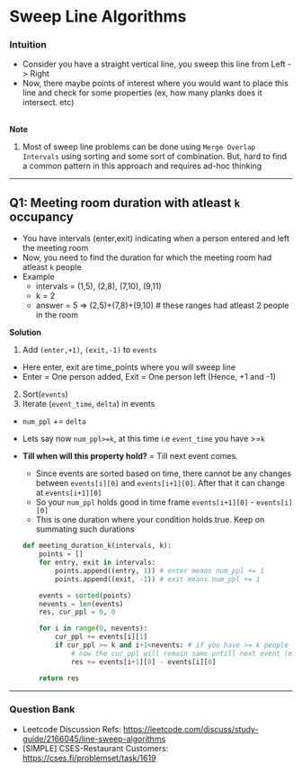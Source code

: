 # Sweep Line Algorithms

### Intuition
- Consider you have a straight vertical line, you sweep this line from Left -> Right
- Now, there maybe points of interest where you would want to place this line and check for some properties (ex, how many planks does it intersect. etc)
<br><br>

**Note**
1. Most of sweep line problems can be done using `Merge Overlap Intervals` using sorting and some sort of combination. But, hard to find a common pattern in this approach and requires ad-hoc thinking

---
## Q1: Meeting room duration with atleast `k` occupancy
- You have intervals (enter,exit) indicating when a person entered and left the meeting room
- Now, you need to find the duration for which the meeting room had atleast `k` people
- Example
  - intervals = (1,5), (2,8), (7,10), (9,11)
  - k = 2
  - answer = 5 => (2,5)+(7,8)+(9,10) # these ranges had atleast 2 people in the room

**Solution**
1. Add `(enter,+1)`, `(exit,-1)` to `events`
  - Here enter, exit are time_points where you will sweep line
  - Enter = One person added, Exit = One person left (Hence, +1 and -1)
2. Sort(`events`)
3. Iterate (`event_time`, `delta`) in events
  - `num_ppl` += `delta`
  - Lets say now `num_ppl>=k`, at this time i.e `event_time` you have >=`k`
  - **Till when will this property hold?** = Till next event comes.
    - Since events are sorted based on time, there cannot be any changes between `events[i][0]` and `events[i+1][0]`. After that it can change at `events[i+1][0]`
    - So your `num_ppl` holds good in time frame `events[i+1][0]` - `events[i][0]`
    - This is one duration where your condition holds true. Keep on summating such durations

    ```py
    def meeting_duration_k(intervals, k):
        points = []
        for entry, exit in intervals:
            points.append((entry, 1)) # enter means num_ppl += 1
            points.append((exit, -1)) # exit means num_ppl += 1

        events = sorted(points)
        nevents = len(events)
        res, cur_ppl = 0, 0

        for i in range(0, nevents):
            cur_ppl += events[i][1]
            if cur_ppl >= k and i+1<nevents: # if you have >= k people
                # now the cur_ppl will remain same untill next event (event[i+1])
                res += events[i+1][0] - events[i][0]

        return res
    ```
---
### Question Bank
- Leetcode Discussion Refs: https://leetcode.com/discuss/study-guide/2166045/line-sweep-algorithms
- [SIMPLE] CSES-Restaurant Customers: https://cses.fi/problemset/task/1619
